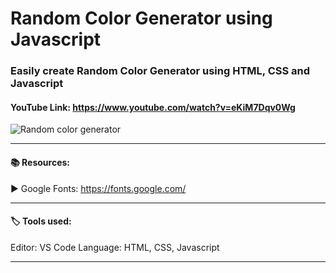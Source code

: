 # Random Color Generator using Javascript 
### Easily create Random Color Generator using HTML, CSS and Javascript

#### YouTube Link: https://www.youtube.com/watch?v=eKiM7Dqv0Wg


![Random color generator](https://user-images.githubusercontent.com/98970815/186918837-203da1de-65dd-41f8-ae57-dd1d27db4da2.png)

------------------------------------------------------------------------

#### 📚 Resources: 

▶️ Google Fonts: https://fonts.google.com/


----------------------------------------------------------------------------
#### 🏷️ Tools used:

Editor: VS Code
Language: HTML, CSS, Javascript

----------------------------------------------------------------------------
